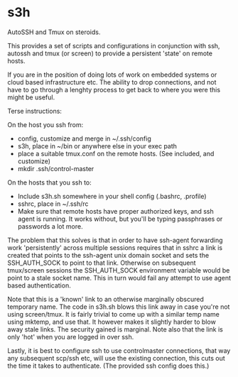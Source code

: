 s3h
===

AutoSSH and Tmux on steroids. 

This provides a set of scripts and configurations in conjunction with ssh,
autossh and tmux (or screen) to provide a persistent 'state' on remote hosts.

If you are in the position of doing lots of work on embedded systems or
cloud based infrastructure etc. The ability to drop connections, and
not have to go through a lenghty process to get back to where you were
this might be useful. 

Terse instructions:

On the host you ssh from:

- config, customize and  merge in ~/.ssh/config
- s3h, place in ~/bin or anywhere else in your exec path
- place a suitable tmux.conf on the remote hosts. 
  (See included, and customize)
- mkdir .ssh/control-master

On the hosts that you ssh to:
- Include s3h.sh somewhere in your shell config (.bashrc, .profile)
- sshrc, place in ~/.ssh/rc
- Make sure that remote hosts have proper authorized keys, and ssh
  agent is running. It works without, but you'll be typing passphrases
  or passwords a lot more.

The problem that this solves is that in order to have ssh-agent
forwarding work 'persistently' across multiple sessions requires that
in sshrc a link is created that points to the ssh-agent unix domain
socket and sets the SSH_AUTH_SOCK to point to that link. Otherwise on
subsequent tmux/screen sessions the SSH_AUTH_SOCK environment variable
would be point to a stale socket name. This in turn would fail any
attempt to use agent based authentication.

Note that this is a 'known' link to an otherwise marginally obscured
temporary name. The code in s3h.sh blows this link away in case you're
not using screen/tmux. It is fairly trivial to come up with a similar
temp name using mktemp, and use that. It however makes it slightly
harder to blow away stale links. The security gained is marginal. Note
also that the link is only 'hot' when you are logged in over ssh.

Lastly, it is best to configure ssh to use controlmaster connections,
that way any subsequent scp/ssh etc, will use the existing connection,
this cuts out the time it takes to authenticate. (The provided ssh
config does this.)






